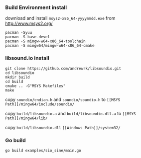 ### Build Environment install

download and install `msys2-x86_64-yyyymmdd.exe` from  http://www.msys2.org/

```
pacman -Syuu
pacman -S base-devel
pacman -S mingw-w64-x86_64-toolchain
pacman -S mingw64/mingw-w64-x86_64-cmake
```

### libsound.io install

```
git clone https://github.com/andrewrk/libsoundio.git
cd libsoundio
mkdir build
cd build
cmake .. -G"MSYS Makefiles"
make
```

copy `soundio/endian.h` and `soundio/soundio.h` to `[[MSYS Path]]/mingw64/include/soundio/`

copy `build/libsoundio.a` and `build/libsoundio.dll.a` to `[[MSYS Path]]/mingw64/lib/`

copy `build/libsoundio.dll` `[[Windows Path]]/system32/`

### Go build

```
go build examples/sio_sine/main.go
```